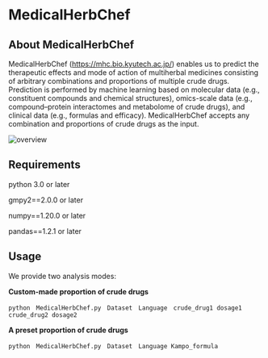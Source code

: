 # MedicalHerbChef


## About MedicalHerbChef
MedicalHerbChef (https://mhc.bio.kyutech.ac.jp/) enables us to predict the therapeutic effects and mode of action of multiherbal medicines consisting of arbitrary combinations and proportions of multiple crude drugs. Prediction is performed by machine learning based on molecular data (e.g., constituent compounds and chemical structures), omics-scale data (e.g., compound–protein interactomes and metabolome of crude drugs), and clinical data (e.g., formulas and efficacy). MedicalHerbChef accepts any combination and proportions of crude drugs as the input.

![overview](https://github.com/ShimadaYuuki/MedicalHerbChef/assets/100404818/4d6c0331-717b-453f-8d22-22dd638ea0db)


## Requirements

python 3.0 or later

gmpy2==2.0.0 or later

numpy==1.20.0 or later 

pandas==1.2.1 or later


## Usage

We provide two analysis modes:

**Custom-made proportion of crude drugs**

```
python　MedicalHerbChef.py　Dataset　Language　crude_drug1 dosage1 crude_drug2 dosage2
```


**A preset proportion of crude drugs**


```
python　MedicalHerbChef.py　Dataset　Language Kampo_formula
```
